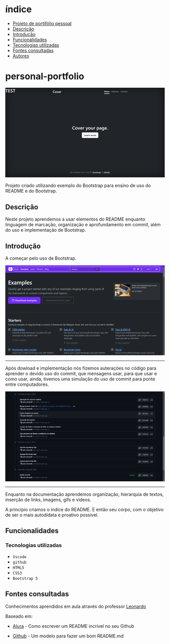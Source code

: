 # índice

* [Projeto de portifólio pessoal](#personal-portfolio)  
* [Descrição](#descri%C3%A7%C3%A3o)  
* [Introdução](#introdu%C3%A7%C3%A3o)  
* [Funcionalidades](#funcionalidades)  
* [Tecnologias utilizadas](#tecnologias-utilizadas)  
* [Fontes consultadas](#fontes-consultadas)  
* [Autores](#autores)  


# personal-portfolio

![Capa do projeto](img/Capa.png)

Projeto criado utilizando exemplo do Bootstrap para ensino de uso do README e do Bootstrap.

## Descrição

Neste projeto aprendemos a usar elementos do README enquanto linguagem de marcação, organização e aprofundamento em commit, além do uso e implementação de Bootstrap.

## Introdução
A começar pelo uso de Bootstrap.

![](img/bootstrap_example.png)

___

Após dowload e implementação nós fizemos auterações no código para aprender o devido uso do commit, que mensagens usar, para que usar e como usar, ainda, tivemos uma simulação do uso de commit para ponte entre computadores.

![](img/Commit_example.png)

___
Enquanto na documentação aprendemos organização, hierarquia de textos, inserção de links, imagens, gifs e videos. 

A principio criamos o indice do README.
E então seu corpo, com o objetivo de ser o mais autodidata e proativo possivel.
## Funcionalidades

### Tecnologias utilizadas


* ``Vscode`` 
* ``github`` 
* ``HTML5``
* ``CSS3``
* ``Bootstrap 5``

## Fontes consultadas

Conhecimentos aprendidos em aula através do professor [Leonardo](https://github.com/leonardossrocha)  

Baseado em:
* [Alura](https://www.alura.com.br/artigos/escrever-bom-readme) - Como escrever um README incrível no seu Github


* [Github](https://gist.github.com/lohhans/f8da0b147550df3f96914d3797e9fb89) - Um modelo para fazer um bom README.md
